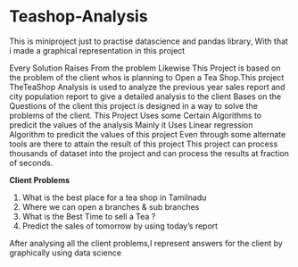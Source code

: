 # Teashop-Analysis
This is miniproject just to practise datascience  and pandas library, With that i made a graphical representation in this project

Every Solution Raises From the problem Likewise This Project is based on the problem of the client whos is planning to Open a Tea Shop.This project TheTeaShop Analysis is used to analyze the previous year sales report and city population report to give a detailed analysis to the client Bases on the Questions of the client this project is designed in a way to solve the problems of the client. This Project Uses some Certain Algorithms to predicit the values of the analysis Mainly it Uses Linear regression Algorithm to predicit the values of this project Even through some alternate tools are there to attain the result of this project This project can process thousands of dataset into the project and can process the results at fraction of seconds.

**Client Problems**
1. What is the best place for a tea shop in Tamilnadu
2. Where we can open a branches & sub branches
3. What is the Best Time to sell a Tea ? 
4. Predict the sales of tomorrow by using today’s report

After analysing all the client problems,I represent answers for the client by graphically using data science



